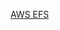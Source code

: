 [AWS EFS](https://www.slideshare.net/AmazonWebServices/srv401-deep-dive-on-amazon-elastic-file-system-amazon-efs-75199945)
